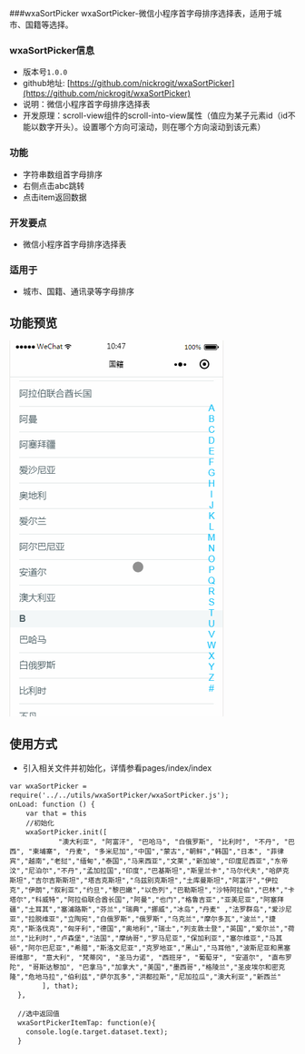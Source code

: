 ###wxaSortPicker
wxaSortPicker-微信小程序首字母排序选择表，适用于城市、国籍等选择。


### wxaSortPicker信息

* 版本号`1.0.0`
* github地址: [https://github.com/nickrogit/wxaSortPicker](https://github.com/nickrogit/wxaSortPicker)
* 说明：微信小程序首字母排序选择表
* 开发原理：scroll-view组件的scroll-into-view属性（值应为某子元素id（id不能以数字开头）。设置哪个方向可滚动，则在哪个方向滚动到该元素）

### 功能

 + 字符串数组首字母排序
 + 右侧点击abc跳转
 + 点击item返回数据

### 开发要点

* 微信小程序首字母排序选择表


### 适用于

 * 城市、国籍、通讯录等字母排序
 
## 功能预览


![预览gif](imgs/demo.gif)


## 使用方式

* 引入相关文件并初始化，详情参看pages/index/index

```
var wxaSortPicker = require('../../utils/wxaSortPicker/wxaSortPicker.js');
onLoad: function () {
    var that = this
    //初始化
    wxaSortPicker.init([
			"澳大利亚", "阿富汗", "巴哈马", "白俄罗斯", "比利时", "不丹", "巴西", "柬埔寨", "丹麦", "多米尼加","中国","蒙古","朝鲜","韩国","日本", "菲律宾","越南","老挝","缅甸","泰国","马来西亚","文莱","新加坡","印度尼西亚","东帝汶","尼泊尔","不丹","孟加拉国","印度","巴基斯坦","斯里兰卡","马尔代夫","哈萨克斯坦","吉尔吉斯斯坦","塔吉克斯坦","乌兹别克斯坦","土库曼斯坦","阿富汗","伊拉克","伊朗","叙利亚","约旦","黎巴嫩","以色列","巴勒斯坦","沙特阿拉伯","巴林","卡塔尔","科威特","阿拉伯联合酋长国","阿曼","也门","格鲁吉亚","亚美尼亚","阿塞拜疆","土耳其","塞浦路斯","芬兰","瑞典","挪威","冰岛","丹麦" ,"法罗群岛","爱沙尼亚","拉脱维亚","立陶宛","白俄罗斯","俄罗斯","乌克兰","摩尔多瓦","波兰","捷克","斯洛伐克","匈牙利","德国","奥地利","瑞士","列支敦士登","英国","爱尔兰","荷兰","比利时","卢森堡","法国","摩纳哥","罗马尼亚","保加利亚","塞尔维亚","马其顿","阿尔巴尼亚","希腊","斯洛文尼亚","克罗地亚","黑山","马耳他","波斯尼亚和黑塞哥维那", "意大利", "梵蒂冈", "圣马力诺", "西班牙", "葡萄牙", "安道尔", "直布罗陀", "哥斯达黎加", "巴拿马","加拿大","美国","墨西哥","格陵兰","圣皮埃尔和密克隆","危地马拉","伯利兹","萨尔瓦多","洪都拉斯","尼加拉瓜","澳大利亚","新西兰"
		], that);
  },

  //选中返回值
  wxaSortPickerItemTap: function(e){
    console.log(e.target.dataset.text);
  }
```

